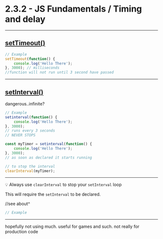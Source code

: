 # 2.3.2 - JS Fundamentals / Timing and delay

---

## [setTimeout()](https://www.w3schools.com/jsref/met_win_settimeout.asp)

```js
// Example
setTimeout(function() {
    console.log('Hello There');
}, 3000); // milliseconds
//function will not run until 3 second have passed
```

---

## [setInterval()](https://www.w3schools.com/jsref/met_win_setinterval.asp)

dangerous..infinite?

```js
// Example
setinterval(function() {
    console.log('Hello There');
}, 3000); 
// runs every 3 seconds
// NEVER STOPS

const myTimer = setinterval(function() {
    console.log('Hello There');
}, 3000); 
// as soon as declared it starts running

// to stop the interval
clearInterval(myTimer);

```

---

💡 Always use `clearInterval` to stop your `setInterval` loop

This will require the `setInterval` to be declared.

//see about^

```js
// Example

```

---
hopefully not using much. useful for games and such.
not really for production code
